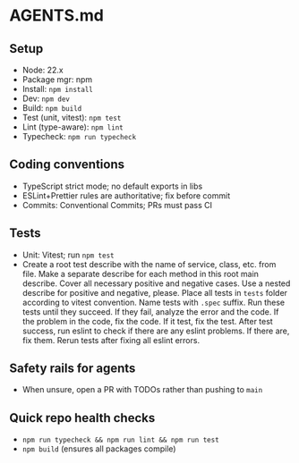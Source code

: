 # AGENTS.md

## Setup
- Node: 22.x
- Package mgr: npm
- Install: `npm install`
- Dev: `npm dev`
- Build: `npm build`
- Test (unit, vitest): `npm test`
- Lint (type-aware): `npm lint`
- Typecheck: `npm run typecheck`

## Coding conventions
- TypeScript strict mode; no default exports in libs
- ESLint+Prettier rules are authoritative; fix before commit
- Commits: Conventional Commits; PRs must pass CI

## Tests
- Unit: Vitest; run `npm test`
- Create a root test describe with the name of service, class, etc. from file.
  Make a separate describe for each method in this root main describe.
  Cover all necessary positive and negative cases.
  Use a nested describe for positive and negative, please.
  Place all tests in `tests` folder according to vitest convention. Name tests with `.spec` suffix.
  Run these tests until they succeed. If they fail, analyze the error and the code. If the problem in the code, fix the code. If it test, fix the test.
  After test success, run eslint to check if there are any eslint problems. If there are, fix them. Rerun tests after fixing all eslint errors.

## Safety rails for agents
- When unsure, open a PR with TODOs rather than pushing to `main`

## Quick repo health checks
- `npm run typecheck && npm run lint && npm run test`
- `npm build` (ensures all packages compile)
